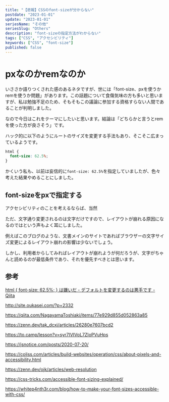 ```yaml
---
title: "【悲報】CSSのfont-sizeが分からない"
postdate: "2023-01-01"
update: "2023-01-01"
seriesName: "その他"
seriesSlug: "Others"
description: "font-sizeの指定方法がわからない"
tags: ["CSS", "アクセシビリティ"]
keywords: ["CSS", "font-size"]
published: false
---
```


# pxなのかremなのか

いささか語りつくされた感のあるネタですが、世には「font-size、pxを使うかremを使うか問題」があります。この話題について食傷気味の方も多いと思いますが、私は勉強不足のため、そもそもこの議論に参加する資格すらない人間であることが判明しました。

なので今日はこれをテーマにしたいと思います。結論は「どちらかと言うとremを使った方が良さそう」です。

ハック的に以下のようにルートのサイズを変更する手法もあり、そこそこ広まっているようです。

```css
html {
  font-size: 62.5%;
}
```

かくいう私も、以前は妄信的に`font-size: 62.5%`を指定していましたが、色々考えた結果やめることにしました。

## font-sizeをpxで指定する

アクセシビリティのことを考えるならば、当然

ただ、文字通り変更されるのは文字だけですので、レイアウトが崩れる原因になるのではという声もよく耳にしました。

例えばこのブログのような、文書メインのサイトであればブラウザーの文字サイズ変更によるレイアウト崩れの影響は少ないでしょう。

しかし、利用者からしてみればレイアウトが崩れようが何だろうが、文字がちゃんと読めるのが最低条件であり、それを優先すべきとは思います。

## 参考

[html { font-size: 62.5%; } は嫌いだ - デフォルトを変更するのは悪手です - Qiita](https://qiita.com/mrd-takahashi/items/8396d84bd2c52ab1cf3e#%E6%9C%80%E5%96%84%E6%89%8B%E3%81%AF%E6%99%82%E3%81%AE%E6%B5%81%E3%82%8C%E3%81%A8%E5%85%B1%E3%81%AB%E6%82%AA%E6%89%8B%E3%81%AB%E8%90%BD%E3%81%A1%E3%82%8B%E4%BA%8B%E3%82%82%E3%81%82%E3%82%8B)

http://site.oukasei.com/?p=2332

https://qiita.com/NagayamaToshiaki/items/77e929d855d052863a85

https://zenn.dev/tak_dcxi/articles/26280e7607bcd2


https://to.camp/lesson?v=syr7IVIVoL7ZIoPVuHps

https://jsnotice.com/posts/2020-07-20/

https://coliss.com/articles/build-websites/operation/css/about-pixels-and-accessibility.html

https://zenn.dev/ojk/articles/web-resolution

https://css-tricks.com/accessible-font-sizing-explained/

https://whitep4nth3r.com/blog/how-to-make-your-font-sizes-accessible-with-css/
